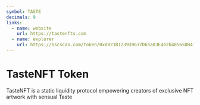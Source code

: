 ```yaml
---
symbol: TASTE
decimals: 9
links:
  - name: website
    url: https://tastenfts.com
  - name: explorer
    url: https://bscscan.com/token/0xdB238123939637D65a03E4b2b485650B4f9D91CB
---
```


# TasteNFT Token

TasteNFT is a static liquidity protocol empowering creators of exclusive NFT artwork with sensual Taste
